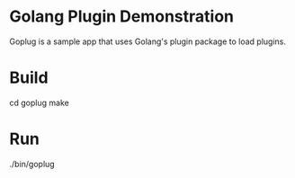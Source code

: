 # Golang Plugin Demonstration

Goplug is a sample app that uses Golang's plugin package to load plugins.

# Build

cd goplug
make

# Run

./bin/goplug
